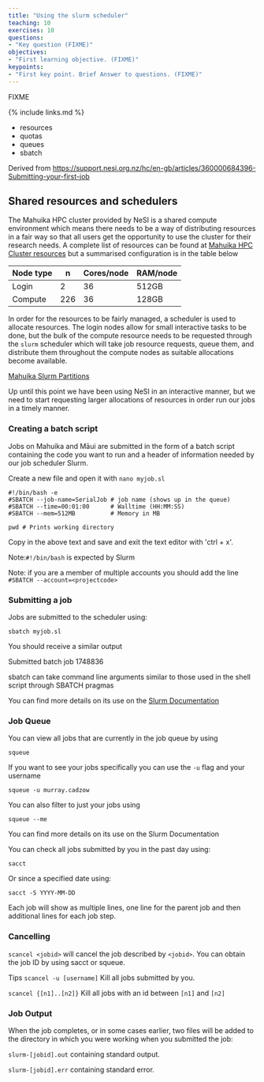 ```yaml
---
title: "Using the slurm scheduler"
teaching: 10
exercises: 10
questions:
- "Key question (FIXME)"
objectives:
- "First learning objective. (FIXME)"
keypoints:
- "First key point. Brief Answer to questions. (FIXME)"
---
```

FIXME

{% include links.md %}


- resources
- quotas
- queues
- sbatch

Derived from https://support.nesi.org.nz/hc/en-gb/articles/360000684396-Submitting-your-first-job


## Shared resources and schedulers

The Mahuika HPC cluster provided by NeSI is a shared compute environment which means there needs to be a way of distributing resources in a fair way so that all users get the opportunity to use the cluster for their research needs. A complete list of resources can be found at
[Mahuika HPC Cluster resources](https://support.nesi.org.nz/hc/en-gb/articles/360000163575-Mahuika) but a summarised configuration is in the table below

Node type | n | Cores/node| RAM/node
---|---|---|---
Login | 2 | 36 | 512GB
Compute | 226 | 36 | 128GB

In order for the resources to be fairly managed, a scheduler is used to allocate resources. The login nodes allow for small interactive tasks to be done, but the bulk of the compute resource needs to be requested through the `slurm` scheduler which will take job resource requests, queue them, and distribute them throughout the compute nodes as suitable allocations become available.

[Mahuika Slurm Partitions](https://support.nesi.org.nz/hc/en-gb/articles/360000204076-Mahuika-Slurm-Partitions)

Up until this point we have been using NeSI in an interactive manner, but we need to start requesting larger allocations of resources in order run our jobs in a timely manner.

### Creating a batch script

Jobs on Mahuika and Māui are submitted in the form of a batch script containing the code you want to run and a header of information needed by our job scheduler Slurm.


Create a new file and open it with `nano myjob.sl`

```
#!/bin/bash -e
#SBATCH --job-name=SerialJob # job name (shows up in the queue)
#SBATCH --time=00:01:00      # Walltime (HH:MM:SS)
#SBATCH --mem=512MB          # Memory in MB

pwd # Prints working directory
```

Copy in the above text and save and exit the text editor with 'ctrl + x'.

Note:`#!/bin/bash` is expected by Slurm

Note: if you are a member of multiple accounts you should add the line `#SBATCH --account=<projectcode>`

### Submitting a job

Jobs are submitted to the scheduler using:

```
sbatch myjob.sl
```

You should receive a similar output

Submitted batch job 1748836

sbatch can take command line arguments similar to those used in the shell script through SBATCH pragmas

You can find more details on its use on the [Slurm Documentation](https://slurm.schedmd.com/sbatch.html)

### Job Queue

You can view all jobs that are currently in the job queue by using

```
squeue
```

If you want to see your jobs specifically you can use the `-u` flag and your username

```
squeue -u murray.cadzow
```

You can also filter to just your jobs using

```
squeue --me
```

You can find more details on its use on the Slurm Documentation

You can check all jobs submitted by you in the past day using:

```
sacct
```

Or since a specified date using:

```
sacct -S YYYY-MM-DD
```

Each job will show as multiple lines, one line for the parent job and then additional lines for each job step.

### Cancelling

`scancel <jobid>` will cancel the job described by `<jobid>`. You can obtain the job ID by using sacct or squeue.

Tips
`scancel -u [username]` Kill all jobs submitted by you.

`scancel {[n1]..[n2]}` Kill all jobs with an id between `[n1]` and `[n2]`



### Job Output

When the job completes, or in some cases earlier, two files will be added to the directory in which you were working when you submitted the job:

`slurm-[jobid].out` containing standard output.

`slurm-[jobid].err` containing standard error.
